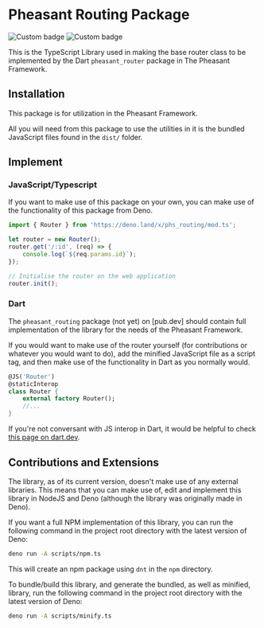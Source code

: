 # Pheasant Routing Package
![Custom badge](https://shield.deno.dev/x/phs_routing)
![Custom badge](https://img.shields.io/endpoint?url=https%3A%2F%2Fdeno-visualizer.danopia.net%2Fshields%2Fupdates%2Fhttps%2Fdeno.land%2Fx%2Fphs_routing%2Fmod.ts)

This is the TypeScript Library used in making the base router class to be implemented by the Dart `pheasant_router` package in The Pheasant Framework.

## Installation
This package is for utilization in the Pheasant Framework.

All you will need from this package to use the utilities in it is the bundled JavaScript files found in the `dist/` folder.

## Implement
### JavaScript/Typescript
If you want to make use of this package on your own, you can make use of the functionality of this package from Deno. 

```typescript
import { Router } from 'https://deno.land/x/phs_routing/mod.ts';

let router = new Router();
router.get('/:id', (req) => {
    console.log(`${req.params.id}`);
});

// Initialise the router on the web application
router.init();
```

### Dart
The `pheasant_routing` package (not yet) on [pub.dev] should contain full implementation of the library for the needs of the Pheasant Framework.

If you would want to make use of the router yourself (for contributions or whatever you would want to do), add the minified JavaScript file as a script tag, and then make use of the functionality in Dart as you normally would. 
```dart
@JS('Router')
@staticInterop
class Router {
    external factory Router();
    //...
}
```

If you're not conversant with JS interop in Dart, it would be helpful to check [this page on dart.dev]().

## Contributions and Extensions
The library, as of its current version, doesn't make use of any external libraries. This means that you can make use of, edit and implement this library in NodeJS and Deno (although the library was originally made in Deno). 

If you want a full NPM implementation of this library, you can run the following command in the project root directory with the latest version of Deno:
```bash
deno run -A scripts/npm.ts
```

This will create an npm package using `dnt` in the `npm` directory.

To bundle/build this library, and generate the bundled, as well as minified, library, run the following command in the project root directory with the latest version of Deno:
```bash
deno run -A scripts/minify.ts
```
